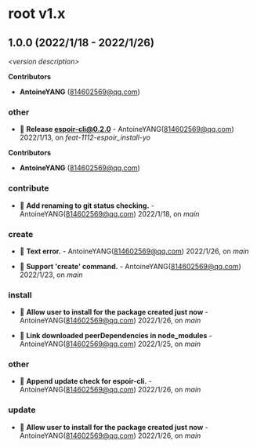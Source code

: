 # root v1.x

## 1.0.0 (2022/1/18 - 2022/1/26)


_\<version description\>_

**Contributors**

- **AntoineYANG** (814602569@qq.com)

### other

+ 🧰 **Release espoir-cli@0.2.0** - AntoineYANG(814602569@qq.com) 2022/1/13, on _feat-1112-espoir_install-yo_



**Contributors**

- **AntoineYANG** (814602569@qq.com)

### contribute

+ 🐞 **Add renaming to git status checking.** - AntoineYANG(814602569@qq.com) 2022/1/18, on _main_


### create

+ 🐞 **Text error.** - AntoineYANG(814602569@qq.com) 2022/1/26, on _main_

+ 🌱 **Support 'create' command.** - AntoineYANG(814602569@qq.com) 2022/1/23, on _main_


### install

+ 🌱 **Allow user to install for the package created just now** - AntoineYANG(814602569@qq.com) 2022/1/26, on _main_

+ 🐞 **Link downloaded peerDependencies in node_modules** - AntoineYANG(814602569@qq.com) 2022/1/25, on _main_


### other

+ 🌱 **Append update check for espoir-cli.** - AntoineYANG(814602569@qq.com) 2022/1/26, on _main_


### update

+ 🌱 **Allow user to install for the package created just now** - AntoineYANG(814602569@qq.com) 2022/1/26, on _main_


